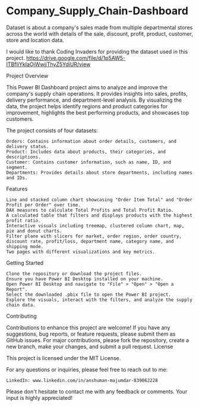 # Company_Supply_Chain-Dashboard
Dataset is about a company's sales made from multiple departmental stores across the world with details of the sale, discount, profit, product, customer, store and location data.

I would like to thank Coding Invaders for providing the dataset used in this project.  https://drive.google.com/file/d/1p5AW5-ITBfIiYkIaOjWwjjThyZ5YdiUR/view


Project Overview

This Power BI Dashboard project aims to analyze and improve the company's supply chain operations. It provides insights into sales, profits, delivery performance, and department-level analysis. By visualizing the data, the project helps identify regions and product categories for improvement, highlights the best performing products, and showcases top customers.

The project consists of four datasets:

    Orders: Contains information about order details, customers, and delivery status.
    Product: Includes data about products, their categories, and descriptions.
    Customer: Contains customer information, such as name, ID, and segment.
    Departments: Provides details about store departments, including names and IDs.

Features

    Line and stacked column chart showcasing "Order Item Total" and "Order Profit per Order" over time.
    DAX measures to calculate Total Profits and Total Profit Ratio.
    A calculated table that filters and displays products with the highest profit ratio.
    Interactive visuals including treemap, clustered column chart, map, pie and donut charts.
    Filter plane with slicers for market, order region, order country, discount rate, profit/loss, department name, category name, and shipping mode.
    Two pages with different visualizations and key metrics.

Getting Started

    Clone the repository or download the project files.
    Ensure you have Power BI Desktop installed on your machine.
    Open Power BI Desktop and navigate to "File" > "Open" > "Open a Report".
    Select the downloaded .pbix file to open the Power BI project.
    Explore the visuals, interact with the filters, and analyze the supply chain data.

Contributing

Contributions to enhance this project are welcome! If you have any suggestions, bug reports, or feature requests, please submit them as GitHub issues. For major contributions, please fork the repository, create a new branch, make your changes, and submit a pull request.
License

This project is licensed under the MIT License.

For any questions or inquiries, please feel free to reach out to me:

    
    LinkedIn: www.linkedin.com/in/anshuman-majumdar-839062228

Please don't hesitate to contact me with any feedback or comments. Your input is highly appreciated!
